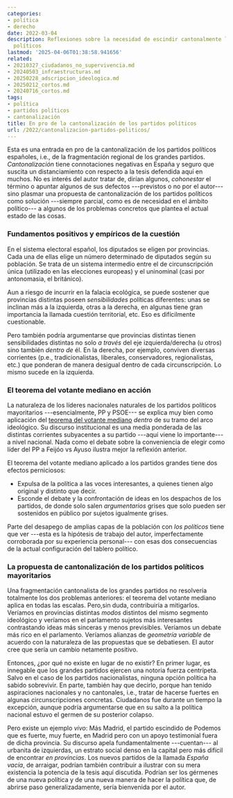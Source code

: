 ```yaml
---
categories:
- política
- derecho
date: 2022-03-04
description: Reflexiones sobre la necesidad de escindir cantonalmente los partidos
  políticos
lastmod: '2025-04-06T01:38:58.941656'
related:
- 20210327_ciudadanos_no_supervivencia.md
- 20240503_infraestructuras.md
- 20250228_adscripcion_ideologica.md
- 20250212_cortos.md
- 20240716_cortos.md
tags:
- política
- partidos políticos
- cantonalización
title: En pro de la cantonalización de los partidos políticos
url: /2022/cantonalizacion-partidos-politicos/
---
```


Esta es una entrada en pro de la cantonalización de los partidos políticos españoles, i.e., de la fragmentación regional de los grandes partidos. _Cantonalización_ tiene connotaciones negativas en España y seguro que suscita un distanciamiento con respecto a la tesis defendida aquí en muchos. No es interés del autor tratar de, dirían algunos, _cohonestar_ el término o apuntar algunos de sus defectos ---previstos o no por el autor--- sino plasmar una propuesta de cantonalización de los partidos políticos como solución ---siempre parcial, como es de necesidad en el ámbito político--- a algunos de los problemas concretos que plantea el actual estado de las cosas.


### Fundamentos positivos y empíricos de la cuestión

En el sistema electoral español, los diputados se eligen por provincias. Cada una de ellas elige un número determinado de diputados según su población. Se trata de un sistema intermedio entre el de circunscripción única (utilizado en las elecciones europeas) y el uninominal (casi por antonomasia, el británico).

Aun a riesgo de incurrir en la falacia ecológica, se puede sostener que provincias distintas poseen _sensibilidades_ políticas diferentes: unas se inclinan más a la izquierda, otras a la derecha, en algunas tiene gran importancia la llamada cuestión territorial, etc. Eso es difícilmente cuestionable.

Pero también podría argumentarse que provincias distintas tienen sensibilidades distintas no solo _a través_ del eje izquierda/derecha (u otros) sino también _dentro de_ él. En la derecha, por ejemplo, conviven diversas corrientes (p.e., tradicionalistas, liberales, conservadores, regionalistas, etc.) que ponderan de manera desigual dentro de cada circunscripción. Lo mismo sucede en la izquierda.


### El teorema del votante mediano en acción

La naturaleza de los líderes nacionales naturales de los partidos políticos mayoritarios ---esencialmente, PP y PSOE--- se explica muy bien como aplicación del [teorema del votante mediano](https://es.wikipedia.org/wiki/Teorema_del_votante_mediano) _dentro_ de su tramo del arco ideológico. Su discurso institucional es una media ponderada de las distintas corrientes subyacentes a su partido ---aquí viene lo importante--- a nivel nacional. Nada como el debate sobre la conveniencia de elegir como líder del PP a Feijóo vs Ayuso ilustra mejor la reflexión anterior.

El teorema del votante mediano aplicado a los partidos grandes tiene dos efectos perniciosos:

* Expulsa de la política a las voces interesantes, a quienes tienen algo original y distinto que decir.
* Esconde el debate y la confrontación de ideas en los despachos de los partidos, de donde solo salen _argumentarios_ grises que solo pueden ser sostenidos en público por sujetos igualmente grises.

Parte del desapego de amplias capas de la población con _los políticos_ tiene que ver ---esta es la hipótesis de trabajo del autor, imperfectamente corroborada por su experiencia personal--- con esas dos consecuencias de la actual configuración del tablero político.


### La propuesta de cantonalización de los partidos políticos mayoritarios

Una fragmentación cantonalista de los grandes partidos no resolvería totalmente los dos problemas anteriores: el teorema del votante mediano aplica en todas las escalas. Pero,sin duda, contribuiría a mitigarlos. Veríamos en provincias distintas _modos_ distintos del mismo segmento ideológico y veríamos en el parlamento sujetos más interesantes contrastando ideas más sinceras y menos previsibles. Veríamos un debate más rico en el parlamento. Veríamos alianzas de _geometría variable_ de acuerdo con la naturaleza de las propuestas que se debatiesen. El autor cree que sería un cambio netamente positivo.

Entonces, ¿por qué no existe en lugar de no existir? En primer lugar, es innegable que los grandes partidos ejercen una notoria fuerza centrípeta. Salvo en el caso de los partidos nacionalistas, ninguna opción política ha sabido sobrevivir. En parte, también hay que decirlo, porque han tenido aspiraciones nacionales y no cantonales, i.e., tratar de hacerse fuertes en algunas circunscripciones concretas. Ciudadanos fue durante un tiempo la excepción, aunque podría argumentarse que en su salto a la política nacional estuvo el germen de su posterior colapso.

Pero existe un ejemplo _vivo_: Más Madrid, el partido escindido de Podemos que es fuerte, muy fuerte, en Madrid pero con un apoyo testimonial fuera de dicha provincia. Su discurso apela fundamentalmente ---cuentan--- al urbanita de izquierdas, un estrato social denso en la capital pero más difícil de encontrar _en provincias_. Los nuevos partidos de la llamada _España vacía_, de arraigar, podrían también contribuir a ilustrar con su mera existencia la potencia de la tesis aquí discutida. Podrían ser los gérmenes de una nueva política y de una nueva manera de hacer la política que, de abrirse paso generalizadamente, sería bienvenida por el autor.